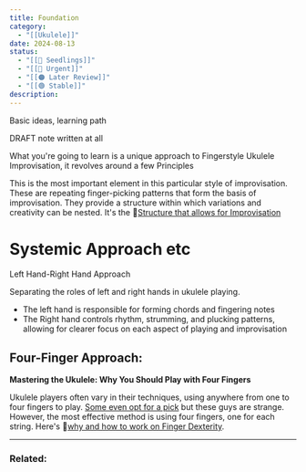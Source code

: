 ```yaml
---
title: Foundation
category:
  - "[[Ukulele]]"
date: 2024-08-13
status:
  - "[[🌱 Seedlings]]"
  - "[[🚧 Urgent]]"
  - "[[🟠 Later Review]]"
  - "[[🟢 Stable]]"
description: 
---
```







Basic ideas, learning path 

DRAFT note written at all

What you're going to learn is a unique approach to Fingerstyle Ukulele Improvisation, it revolves around a few Principles



This is the most important element in this particular style of improvisation. These are repeating finger-picking patterns that form the basis of improvisation. They provide a structure within which variations and creativity can be nested. It's the 📝[Structure that allows for Improvisation]()


# Systemic Approach etc 
Left Hand-Right Hand Approach

Separating the roles of left and right hands in ukulele playing. 
- The left hand is responsible for forming chords and fingering notes
- The Right hand controls rhythm, strumming, and plucking patterns, allowing for clearer focus on each aspect of playing and improvisation

## Four-Finger Approach:

**Mastering the Ukulele: Why You Should Play with Four Fingers**

Ukulele players often vary in their techniques, using anywhere from one to four fingers to play. [Some even opt for a pick](/notes/pick) but these guys are strange. However, the most effective method is using four fingers, one for each string. Here's 📝[why and how to work on Finger Dexterity]().




---
### Related: